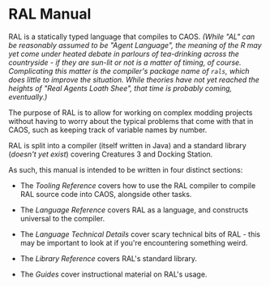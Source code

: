 # RAL Manual

RAL is a statically typed language that compiles to CAOS. *(While "AL" can be reasonably assumed to be "Agent Language", the meaning of the R may yet come under heated debate in parlours of tea-drinking across the countryside - if they are sun-lit or not is a matter of timing, of course. Complicating this matter is the compiler's package name of `rals`, which does little to improve the situation. While theories have not yet reached the heights of "Real Agents Loath Shee", that time is probably coming, eventually.)*

The purpose of RAL is to allow for working on complex modding projects without having to worry about the typical problems that come with that in CAOS, such as keeping track of variable names by number.

RAL is split into a compiler (itself written in Java) and a standard library (*doesn't yet exist*) covering Creatures 3 and Docking Station.

As such, this manual is intended to be written in four distinct sections:

+ The *Tooling Reference* covers how to use the RAL compiler to compile RAL source code into CAOS, alongside other tasks.

+ The *Language Reference* covers RAL as a language, and constructs universal to the compiler.

+ The *Language Technical Details* cover scary technical bits of RAL - this may be important to look at if you're encountering something weird.

+ The *Library Reference* covers RAL's standard library.

+ The *Guides* cover instructional material on RAL's usage.
